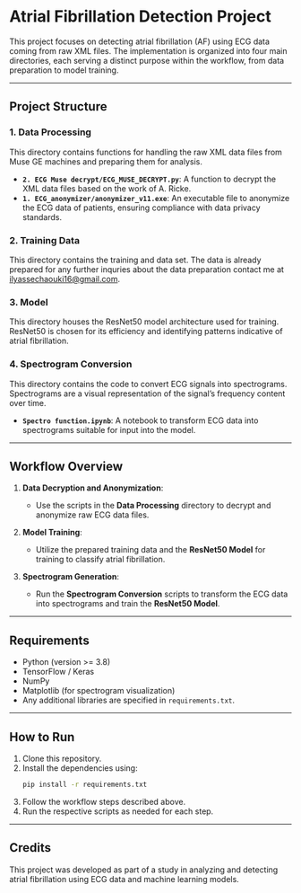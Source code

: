 # Atrial Fibrillation Detection Project

This project focuses on detecting atrial fibrillation (AF) using ECG data coming from raw XML files. The implementation is organized into four main directories, each serving a distinct purpose within the workflow, from data preparation to model training.

---

## Project Structure

### 1. **Data Processing**
This directory contains functions for handling the raw XML data files from Muse GE machines and preparing them for analysis.

- **`2. ECG Muse decrypt/ECG_MUSE_DECRYPT.py`**: A function to decrypt the XML data files based on the work of A. Ricke.
- **`1. ECG_anonymizer/anonymizer_v11.exe`**: An executable file to anonymize the ECG data of patients, ensuring compliance with data privacy standards.

### 2. **Training Data**
This directory contains the training and data set. The data is already prepared for any further inquries about the data preparation contact me at ilyassechaouki16@gmail.com.

### 3. **Model**
This directory houses the ResNet50 model architecture used for training. ResNet50 is chosen for its efficiency and identifying patterns indicative of atrial fibrillation.

### 4. **Spectrogram Conversion**
This directory contains the code to convert ECG signals into spectrograms. Spectrograms are a visual representation of the signal’s frequency content over time.

- **`Spectro function.ipynb`**: A notebook to transform ECG data into spectrograms suitable for input into the model.

---

## Workflow Overview
1. **Data Decryption and Anonymization**:
   - Use the scripts in the **Data Processing** directory to decrypt and anonymize raw ECG data files.

2. **Model Training**:
   - Utilize the prepared training data and the **ResNet50 Model** for training to classify atrial fibrillation.

3. **Spectrogram Generation**:
   - Run the **Spectrogram Conversion** scripts to transform the ECG data into spectrograms and train the **ResNet50 Model**.

---

## Requirements
- Python (version >= 3.8)
- TensorFlow / Keras
- NumPy
- Matplotlib (for spectrogram visualization)
- Any additional libraries are specified in `requirements.txt`.

---

## How to Run
1. Clone this repository.
2. Install the dependencies using:
   ```bash
   pip install -r requirements.txt
   ```
3. Follow the workflow steps described above.
4. Run the respective scripts as needed for each step.

---

## Credits
This project was developed as part of a study in analyzing and detecting atrial fibrillation using ECG data and machine learning models.
